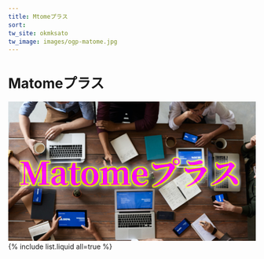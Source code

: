 ```yaml
---
title: Mtomeプラス
sort: 
tw_site: okmksato
tw_image: images/ogp-matome.jpg  
---
```

# Matomeプラス  
![Matomeプラス](images/ogp-matome.jpg)  
{% include list.liquid all=true %}
